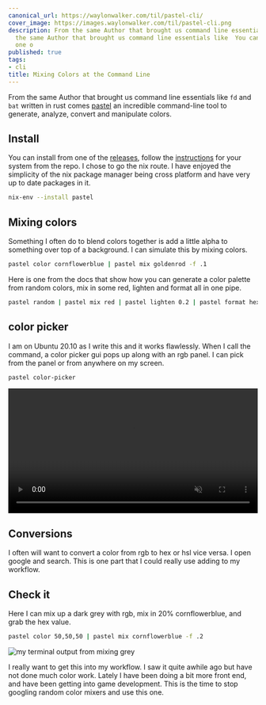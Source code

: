```yaml
---
canonical_url: https://waylonwalker.com/til/pastel-cli/
cover_image: https://images.waylonwalker.com/til/pastel-cli.png
description: From the same Author that brought us command line essentials like  From
  the same Author that brought us command line essentials like  You can install from
  one o
published: true
tags:
- cli
title: Mixing Colors at the Command Line
---
```


From the same Author that brought us command line essentials like `fd` and
`bat` written in rust comes [pastel](https://github.com/sharkdp/pastel) an
incredible command-line tool to generate, analyze, convert and manipulate colors.

## Install

You can install from one of the [releases](https://github.com/sharkdp/pastel/releases), follow the [instructions](https://github.com/sharkdp/pastel#installation) for your system from the repo.  I chose to go the nix route.  I have enjoyed the simplicity of the nix package manager being cross platform and have very up  to date packages in it.

```bash
nix-env --install pastel
```

## Mixing colors

Something I often do to blend colors together is add a little alpha to something over top of a background.  I can simulate this by mixing colors.

```bash
pastel color cornflowerblue | pastel mix goldenrod -f .1
```

Here is one from the docs that show how you can generate a color palette from random colors, mix in some red, lighten and format all in one pipe.

```bash
pastel random | pastel mix red | pastel lighten 0.2 | pastel format hex
```

## color picker

I am on Ubuntu 20.10 as I write this and it works flawlessly.  When I call the command, a color picker gui pops up along with an rgb panel.  I can pick from the panel or from anywhere on my screen.

```bash
pastel color-picker
```

<video autoplay="" controls="" loop="true" muted="" playsinline="" width="100%">
    <source src="https://images.waylonwalker.com/pastel-pick.mp4" type="video/mp4">
    Sorry, your browser doesn't support embedded videos.
</video>

## Conversions

I often will want to convert a color from rgb to hex or hsl vice versa.  I open google and search.  This is one part that I could really use adding to my workflow.

## Check it

Here I can mix up a dark grey with rgb, mix in 20% cornflowerblue, and grab the hex value.

```bash
pastel color 50,50,50 | pastel mix cornflowerblue -f .2
```

![my terminal output from mixing grey](https://images.waylonwalker.com/pastel-mix-grey.png)

I really want to get this into my workflow.  I saw it quite awhile ago but have not done much color work.  Lately I have been doing a bit more front end, and have been getting into game development.  This is the time to stop googling random color mixers and use this one.